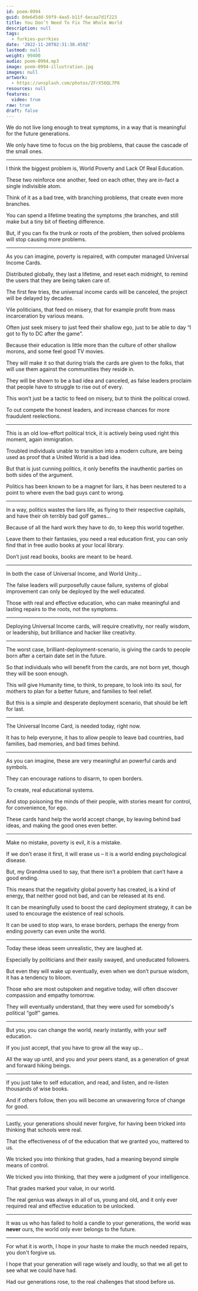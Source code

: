 ```yaml
---
id: poem-0994
guid: 0de645dd-59f9-4aa5-b11f-6ecaa7d1f223
title: You Don’t Need To Fix The Whole World
description: null
tags:
  - furkies-purrkies
date: '2022-11-20T02:31:30.459Z'
lastmod: null
weight: 99400
audio: poem-0994.mp3
image: poem-0994-illustration.jpg
images: null
artwork:
  - https://unsplash.com/photos/2FrX56QL7P8
resources: null
features:
  video: true
raw: true
draft: false
---
```


 We do not live long enough to treat symptoms,
in a way that is meaningful for the future generations.

We only have time to focus on the big problems,
that cause the cascade of the small ones.

---

I think the biggest problem is,
World Poverty and Lack Of Real Education.

These two reinforce one another, feed on each other,
they are in-fact a single indivisible atom.

Think of it as a bad tree,
with branching problems, that create even more branches.

You can spend a lifetime treating the symptoms ;the branches,
and still make but a tiny bit of fleeting difference.

But, if you can fix the trunk or roots of the problem,
then solved problems will stop causing more problems.

---

As you can imagine, poverty is repaired,
with computer managed Universal Income Cards.

Distributed globally, they last a lifetime, and reset each midnight,
to remind the users that they are being taken care of.

The first few tries, the universal income cards will be canceled,
the project will be delayed by decades.

Vile politicians, that feed on misery,
that for example profit from mass incarceration by various means.

Often just seek misery to just feed their shallow ego,
just to be able to day “I got to fly to DC after the game”.

Because their education is little more than the culture of other shallow morons,
and some feel good TV movies.

They will make it so that during trials the cards are given to the folks,
that will use them against the communities they reside in.

They will be shown to be a bad idea and canceled,
as false leaders proclaim that people have to struggle to rise out of every.

This won’t just be a tactic to feed on misery,
but to think the political crowd.

To out compete the honest leaders,
and increase chances for more fraudulent reelections.

---

This is an old low-effort political trick, it is actively being used right this moment,
again immigration.

Troubled individuals unable to transition into a modern culture,
are being used as proof that a United World is a bad idea.

But that is just cunning politics,
it only benefits the inauthentic parties on both sides of the argument.

Politics has been known to be a magnet for liars,
it has been neutered to a point to where even the bad guys cant to wrong.

---

In a way, politics wastes the liars life,
as flying to their respective capitals, and have their oh terribly bad golf games…

Because of all the hard work they have to do,
to keep this world together.

Leave them to their fantasies,
you need a real education first, you can only find that in free audio books at your local library.

Don’t just read books,
books are meant to be heard.

---

In both the case of Universal Income,
and World Unity…

The false leaders will purposefully cause failure,
systems of global improvement can only be deployed by the well educated.

Those with real and effective education,
who can make meaningful and lasting repairs to the roots, not the symptoms.

---

Deploying Universal Income cards, will require creativity,
nor really wisdom, or leadership, but brilliance and hacker like  creativity.

---

The worst case, brilliant-deployment-scenario,
is giving the cards to people born after a certain date set in the future.

So that individuals who will benefit from the cards,
are not born yet, though they will be soon enough.

This will give Humanity time, to think, to prepare, to look into its soul,
for mothers to plan for a better future, and families to feel relief.

But this is a simple and desperate deployment scenario,
that should be left for last.

---

The Universal Income Card,
is needed today, right now.

It has to help everyone,
it has to allow people to leave bad countries, bad families, bad memories, and bad times behind.

---

As you can imagine,
these are very meaningful an powerful cards and symbols.

They can encourage nations to disarm,
to open borders.

To create,
real educational systems.

And stop poisoning the minds of their people,
with stories meant for control, for convenience, for ego.

These cards hand help the world accept change,
by leaving behind bad ideas, and making the good ones even better.

---

Make no mistake,
poverty is evil, it is a mistake.

If we don’t erase it first,
it will erase us – it is a world ending psychological disease.

But, my Grandma used to say,
that there isn’t a problem that can’t have a good ending.

This means that the negativity global poverty has created,
is a kind of energy, that neither good not bad, and can be released at its end.

It can be meaningfully used to boost the card deployment strategy,
it can be used to encourage the existence of real schools.

It can be used to stop wars, to erase borders,
perhaps the energy from ending poverty can even unite the world.

---

Today these ideas seem unrealistic,
they are laughed at.

Especially by politicians and their easily swayed,
and uneducated followers.

But even they will wake up eventually,
even when we don’t pursue wisdom, it has a tendency to bloom.

Those who are most outspoken and negative today,
will often discover compassion and empathy tomorrow.

They will eventually understand,
that they were used for somebody's political “golf” games.

---

But you, you can change the world, nearly instantly,
with your self education.

If you just accept,
that you have to grow all the way up…

All the way up until, and you and your peers stand,
as a generation of great and forward hiking beings.

---

If you just take to self education,
and read, and listen, and re-listen thousands of wise books.

And if others follow,
then you will become an unwavering force of change for good.

---

Lastly, your generations should never forgive,
for having been tricked into thinking that schools were real.

That the effectiveness of of the education that we granted you,
mattered to us.

We tricked you into thinking that grades,
had a meaning beyond simple means of control.

We tricked you into thinking,
that they were a judgment of your intelligence.

That grades marked your value,
in our world.

The real genius was always in all of us, young and old,
and it only ever required real and effective education to be unlocked.

---

It was us who has failed to hold a candle to your generations,
the world was __never__ ours, the world only ever belongs to the future.

---

For what it is worth,
I hope in your haste to make the much needed repairs, you don't forgive us.

I hope that your generation will rage wisely and loudly,
so that we all get to see what we could have had.

Had our generations rose,
to the real challenges that stood before us.
